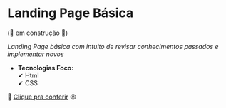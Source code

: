 # Landing Page Básica 

(🧱 em construção 🧱)

*Landing Page básica com intuito de revisar conhecimentos passados e implementar novos*

- **Tecnologias Foco:** <br>
✔ Html <br>
✔ CSS

🔗 <a href="https://jeanpcb.github.io/Landing-Page/">Clique pra conferir</a> 😉

